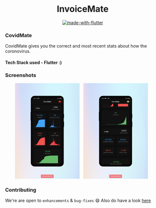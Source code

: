 <div align="center">

<h1>InvoiceMate</h1>

[![made-with-flutter](https://img.shields.io/badge/made%20with-Flutter-blue.svg)](https://www.flutter,dev/)
<br>

</div>

### CovidMate 

CovidMate gives you the correct and most recent stats about how the coronovirus.

#### Tech Stack used - Flutter :)

### Screenshots

<div align="center">
<img src="https://github.com/Techno-Disaster/Korona-Go/blob/master/screenshots/HiShoot_20200327_072603.png" width="210"> &nbsp;
<img src="https://github.com/Techno-Disaster/Korona-Go/blob/master/screenshots/HiShoot_20200327_072628.png" width="210"> &nbsp;
</div>

### Contributing

 We're are open to `enhancements` & `bug-fixes` :smile: Also do have a look [here](./CONTRIBUTING.md)
 
